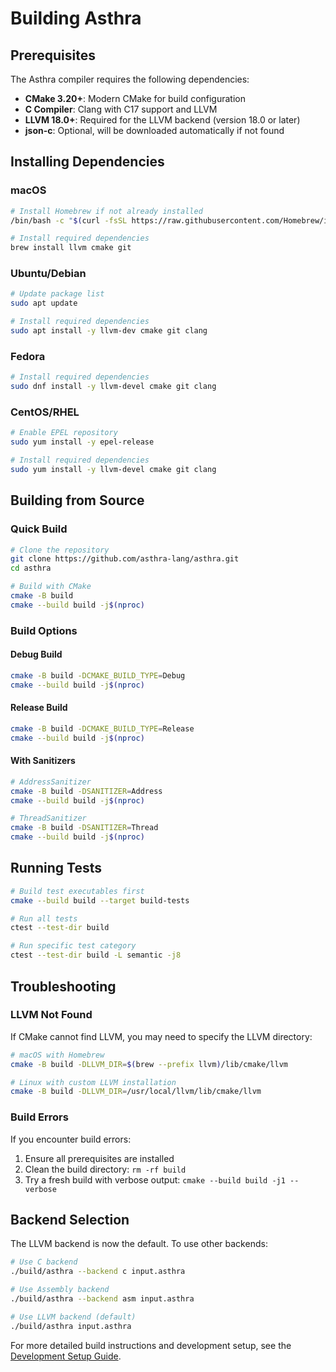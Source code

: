 # Building Asthra

## Prerequisites

The Asthra compiler requires the following dependencies:

- **CMake 3.20+**: Modern CMake for build configuration
- **C Compiler**: Clang with C17 support and LLVM
- **LLVM 18.0+**: Required for the LLVM backend (version 18.0 or later)
- **json-c**: Optional, will be downloaded automatically if not found

## Installing Dependencies

### macOS

```bash
# Install Homebrew if not already installed
/bin/bash -c "$(curl -fsSL https://raw.githubusercontent.com/Homebrew/install/HEAD/install.sh)"

# Install required dependencies
brew install llvm cmake git
```

### Ubuntu/Debian

```bash
# Update package list
sudo apt update

# Install required dependencies
sudo apt install -y llvm-dev cmake git clang
```

### Fedora

```bash
# Install required dependencies
sudo dnf install -y llvm-devel cmake git clang
```

### CentOS/RHEL

```bash
# Enable EPEL repository
sudo yum install -y epel-release

# Install required dependencies
sudo yum install -y llvm-devel cmake git clang
```

## Building from Source

### Quick Build

```bash
# Clone the repository
git clone https://github.com/asthra-lang/asthra.git
cd asthra

# Build with CMake
cmake -B build
cmake --build build -j$(nproc)
```

### Build Options

#### Debug Build
```bash
cmake -B build -DCMAKE_BUILD_TYPE=Debug
cmake --build build -j$(nproc)
```

#### Release Build
```bash
cmake -B build -DCMAKE_BUILD_TYPE=Release
cmake --build build -j$(nproc)
```

#### With Sanitizers
```bash
# AddressSanitizer
cmake -B build -DSANITIZER=Address
cmake --build build -j$(nproc)

# ThreadSanitizer
cmake -B build -DSANITIZER=Thread
cmake --build build -j$(nproc)
```

## Running Tests

```bash
# Build test executables first
cmake --build build --target build-tests

# Run all tests
ctest --test-dir build

# Run specific test category
ctest --test-dir build -L semantic -j8
```

## Troubleshooting

### LLVM Not Found

If CMake cannot find LLVM, you may need to specify the LLVM directory:

```bash
# macOS with Homebrew
cmake -B build -DLLVM_DIR=$(brew --prefix llvm)/lib/cmake/llvm

# Linux with custom LLVM installation
cmake -B build -DLLVM_DIR=/usr/local/llvm/lib/cmake/llvm
```

### Build Errors

If you encounter build errors:

1. Ensure all prerequisites are installed
2. Clean the build directory: `rm -rf build`
3. Try a fresh build with verbose output: `cmake --build build -j1 --verbose`

## Backend Selection

The LLVM backend is now the default. To use other backends:

```bash
# Use C backend
./build/asthra --backend c input.asthra

# Use Assembly backend
./build/asthra --backend asm input.asthra

# Use LLVM backend (default)
./build/asthra input.asthra
```

For more detailed build instructions and development setup, see the [Development Setup Guide](docs/contributor/quick-start/development-setup.md).